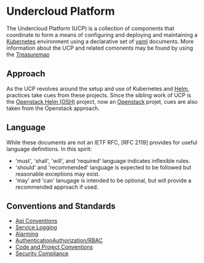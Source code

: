 # Undercloud Platform
The Undercloud Platform (UCP) is a collection of components that coordinate to
form a means of configuring and deploying and maintaining a [Kubernetes]
environment using a declarative set of [yaml] documents. More information about
the UCP and related comonents may be found by using the [Treasuremap]

## Approach
As the UCP revolves around the setup and use of Kubernetes and [Helm],
practices take cues from these projects. Since the sibling work of UCP is the
[Openstack Helm (OSH)] project, now an [Openstack] projet, cues are also taken
from the Openstack approach.

## Language
While these documents are not an IETF RFC, [RFC 2119] provides for useful
language definitions. In this spirit:
* 'must', 'shall', 'will', and 'required' language indicates inflexible rules.
* 'should' and 'recommended' language is expected to be followed but reasonable
exceptions may exist.
* 'may' and 'can' lanugage is intended to be optional, but will provide a
recommended approach if used.

## Conventions and Standards
* [Api Conventions](api-conventions.md)
* [Service Logging](service-logging-conventions.md)
* [Alarming](alarming-conventions.md)
* [AuthenticationAuthorization/RBAC](rbac-conventions.md)
* [Code and Project Conventions](code-conventions.md)
* [Security Compliance](security-conventions.md)


[Helm]: https://helm.sh/
[Kubernetes]: https://kubernetes.io/
[Openstack]: https://www.openstack.org/
[Openstack Helm (OSH)]: https://github.com/openstack/openstack-helm
[Treasuremap]: https://github.com/att-comdev/treasuremap
[yaml]: http://yaml.org/
